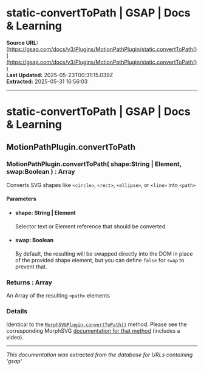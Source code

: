 # static-convertToPath | GSAP | Docs & Learning

**Source URL:** [https://gsap.com/docs/v3/Plugins/MotionPathPlugin/static.convertToPath()](https://gsap.com/docs/v3/Plugins/MotionPathPlugin/static.convertToPath())  
**Last Updated:** 2025-05-23T00:31:15.039Z  
**Extracted:** 2025-05-31 16:56:03

---

# static-convertToPath | GSAP | Docs & Learning

## MotionPathPlugin.convertToPath

### MotionPathPlugin.convertToPath( shape:String | Element, swap:Boolean ) : Array

Converts SVG shapes like `<circle>`, `<rect>`, `<ellipse>`, or `<line>` into `<path>`

#### Parameters

*   #### **shape**: String | Element
    
    Selector text or Element reference that should be converted
    
*   #### **swap**: Boolean
    
    By default, the resulting <path> will be swapped directly into the DOM in place of the provided shape element, but you can define `false` for `swap` to prevent that.
    

### Returns : Array[​](#returns--array "Direct link to Returns : Array")

An Array of the resulting `<path>` elements

### Details[​](#details "Direct link to Details")

Identical to the [`MorphSVGPlugin.convertToPath()`](https://gsap.com/docs/v3/Plugins/MorphSVGPlugin/static.convertToPath) method. Please see the corresponding MorphSVG [documentation for that method](https://gsap.com/docs/v3/Plugins/MorphSVGPlugin/static.convertToPath) (includes a video).

---

*This documentation was extracted from the database for URLs containing 'gsap'*
